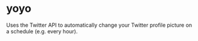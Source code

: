 # yoyo
Uses the Twitter API to automatically change your Twitter profile picture on a schedule (e.g. every hour).
